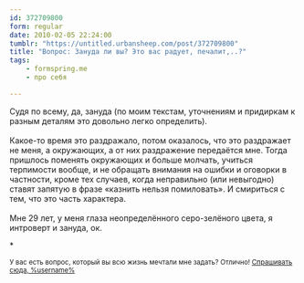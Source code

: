 ```yaml
---
id: 372709800
form: regular
date: 2010-02-05 22:24:00
tumblr: "https://untitled.urbansheep.com/post/372709800"
title: "Вопрос: Зануда ли вы? Это вас радует, печалит,..?"
tags:
    - formspring.me
    - про себя

---
```


<p>Судя по всему, да, зануда (по моим текстам, уточнениям и придиркам к разным деталям это довольно легко определить).<br/><br/>
Какое-то время это раздражало, потом оказалось, что это раздражает не меня, а окружающих, а от них раздражение передаётся мне. Тогда пришлось поменять окружающих и больше молчать, учиться терпимости вообще, и не обращать внимания на ошибки и оговорки в частности, кроме тех случаев, когда неправильно (или невыгодно) ставят запятую в фразе «казнить нельзя помиловать». И смириться с тем, что это часть характера.<br/><br/>
Мне 29 лет, у меня глаза неопределённого серо-зелёного цвета, я интроверт и зануда, ок.</p>

<p>*</p>

<p><small>У вас есть вопрос, который вы всю жизнь мечтали мне задать? Отлично! <a href="http://formspring.me/urbansheep">Спрашивать сюда, %username%</a></small></p>

